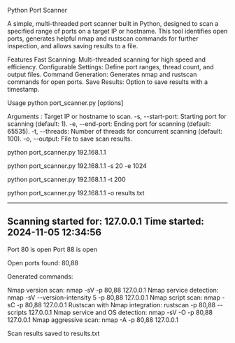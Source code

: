 Python Port Scanner

A simple, multi-threaded port scanner built in Python, designed to scan a specified range of ports on a target IP or hostname. This tool identifies open ports, generates helpful nmap and rustscan commands for further inspection, and allows saving results to a file.

Features
Fast Scanning: Multi-threaded scanning for high speed and efficiency.
Configurable Settings: Define port ranges, thread count, and output files.
Command Generation: Generates nmap and rustscan commands for open ports.
Save Results: Option to save results with a timestamp.

 Usage
python port_scanner.py <target> [options]

Arguments
<target>: Target IP or hostname to scan.
-s, --start-port: Starting port for scanning (default: 1).
-e, --end-port: Ending port for scanning (default: 65535).
-t, --threads: Number of threads for concurrent scanning (default: 100).
-o, --output: File to save scan results.


python port_scanner.py 192.168.1.1

python port_scanner.py 192.168.1.1 -s 20 -e 1024

python port_scanner.py 192.168.1.1 -t 200

python port_scanner.py 192.168.1.1 -o results.txt


--------------------------------------------------
Scanning started for: 127.0.0.1
Time started: 2024-11-05 12:34:56
--------------------------------------------------

Port 80 is open
Port 88 is open

Open ports found:
80,88

Generated commands:

Nmap version scan: nmap -sV -p 80,88 127.0.0.1
Nmap service detection: nmap -sV --version-intensity 5 -p 80,88 127.0.0.1
Nmap script scan: nmap -sC -p 80,88 127.0.0.1
Rustscan with Nmap integration: rustscan -p 80,88 --scripts <scripts> 127.0.0.1
Nmap service and OS detection: nmap -sV -O -p 80,88 127.0.0.1
Nmap aggressive scan: nmap -A -p 80,88 127.0.0.1

Scan results saved to results.txt
